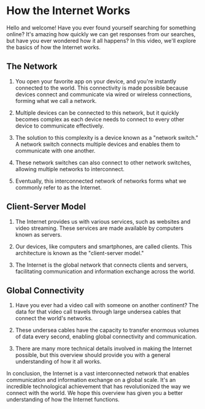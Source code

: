 # How the Internet Works

Hello and welcome! Have you ever found yourself searching for something online? It's amazing how quickly we can get responses from our searches, but have you ever wondered how it all happens? In this video, we'll explore the basics of how the Internet works.

## The Network

1. You open your favorite app on your device, and you're instantly connected to the world. This connectivity is made possible because devices connect and communicate via wired or wireless connections, forming what we call a network.

2. Multiple devices can be connected to this network, but it quickly becomes complex as each device needs to connect to every other device to communicate effectively.

3. The solution to this complexity is a device known as a "network switch." A network switch connects multiple devices and enables them to communicate with one another.

4. These network switches can also connect to other network switches, allowing multiple networks to interconnect.

5. Eventually, this interconnected network of networks forms what we commonly refer to as the Internet.

## Client-Server Model

1. The Internet provides us with various services, such as websites and video streaming. These services are made available by computers known as servers.

2. Our devices, like computers and smartphones, are called clients. This architecture is known as the "client-server model."

3. The Internet is the global network that connects clients and servers, facilitating communication and information exchange across the world.

## Global Connectivity

1. Have you ever had a video call with someone on another continent? The data for that video call travels through large undersea cables that connect the world's networks.

2. These undersea cables have the capacity to transfer enormous volumes of data every second, enabling global connectivity and communication.

3. There are many more technical details involved in making the Internet possible, but this overview should provide you with a general understanding of how it all works.

In conclusion, the Internet is a vast interconnected network that enables communication and information exchange on a global scale. It's an incredible technological achievement that has revolutionized the way we connect with the world. We hope this overview has given you a better understanding of how the Internet functions.
